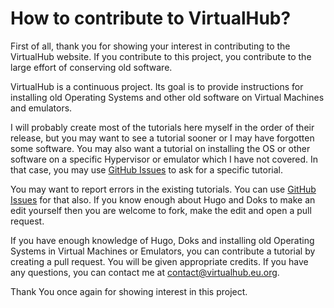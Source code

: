 # How to contribute to VirtualHub?

First of all, thank you for showing your interest in contributing
to the VirtualHub website. If you contribute to this
project, you contribute to the large effort of conserving old
software.

VirtualHub is a continuous project. Its goal is to provide
instructions for installing old Operating Systems and other old
software on Virtual Machines and emulators.

I will probably create most of the tutorials here myself in
the order of their release, but you may want to see a tutorial
sooner or I may have forgotten some software. You may also want a
tutorial on installing the OS or other software on a specific
Hypervisor or emulator which I have not covered. In that case,
you may use
[GitHub Issues](https://github.com/InstallerLegacy/virtualhub.eu.org/issues)
to ask for a specific tutorial.

You may want to report errors in the existing tutorials.
You can use [GitHub Issues](https://github.com/InstallerLegacy/virtualhub.eu.org/issues)
for that also. If you know enough about Hugo and Doks to make an edit
yourself then you are welcome to fork, make the edit and open
a pull request.

If you have enough knowledge of Hugo, Doks and installing old
Operating Systems in Virtual Machines or Emulators, you can
contribute a tutorial by creating a pull request. You will be
given appropriate credits. If you have any questions, you can
contact me at
[contact@virtualhub.eu.org](mailto:contact@virtualhub.eu.org).

Thank You once again for showing interest in this project.
